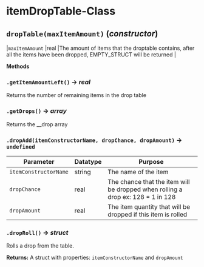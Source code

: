 # itemDropTable-Class

## `dropTable(maxItemAmount)` (*constructor*)
|`maxItemAmount` |real |The amount of items that the droptable contains, after all the items have been dropped, EMPTY_STRUCT will be returned |

**Methods**
### `.getItemAmountLeft()` → *real*
Returns the number of remaining items in the drop table
### `.getDrops()` → *array<drops>*
Returns the __drop array
### `.dropAdd(itemConstructorName, dropChance, dropAmount)` → `undefined`

| Parameter | Datatype  | Purpose |
|-----------|-----------|---------|
|`itemConstructorName` |string |The name of the item |
|`dropChance` |real |The chance that the item will be dropped when rolling a drop ex: 128 = 1 in 128 |
|`dropAmount` |real |The item quantity that will be dropped if this item is rolled |
### `.dropRoll()` → *struct*
Rolls a drop from the table.

**Returns:** A struct with properties: `itemConstructorName` and `dropAmount`
